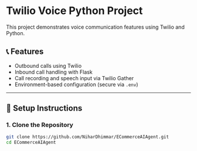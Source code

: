 # Twilio Voice Python Project

This project demonstrates voice communication features using Twilio and Python.

## 📞 Features

- Outbound calls using Twilio
- Inbound call handling with Flask
- Call recording and speech input via Twilio Gather
- Environment-based configuration (secure via `.env`)

---

## 🚀 Setup Instructions

### 1. Clone the Repository

```bash
git clone https://github.com/NiharDhimmar/ECommerceAIAgent.git
cd ECommerceAIAgent

